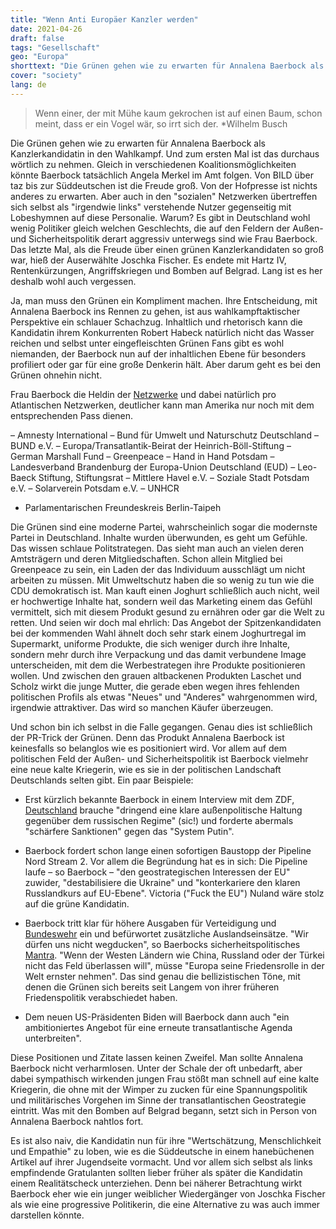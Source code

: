 ```yaml
---
title: "Wenn Anti Europäer Kanzler werden"
date: 2021-04-26
draft: false
tags: "Gesellschaft"
geo: "Europa"
shorttext: "Die Grünen gehen wie zu erwarten für Annalena Baerbock als Kanzlerkandidatin in den Wahlkampf."
cover: "society"
lang: de
---
```


> Wenn einer, der mit Mühe kaum gekrochen ist auf einen Baum, schon meint, dass er ein Vogel wär, so irrt sich der. *Wilhelm Busch

Die Grünen gehen wie zu erwarten für Annalena Baerbock als Kanzlerkandidatin in den Wahlkampf. Und zum ersten Mal ist das durchaus wörtlich zu nehmen. Gleich in verschiedenen Koalitionsmöglichkeiten könnte Baerbock tatsächlich Angela Merkel im Amt folgen. Von BILD über taz bis zur Süddeutschen ist die Freude groß. Von der Hofpresse ist nichts anderes zu erwarten. Aber auch in den "sozialen" Netzwerken übertreffen sich selbst als "irgendwie links" verstehende Nutzer gegenseitig mit Lobeshymnen auf diese Personalie. Warum? Es gibt in Deutschland wohl wenig Politiker gleich welchen Geschlechts, die auf den Feldern der Außen- und Sicherheitspolitik derart aggressiv unterwegs sind wie Frau Baerbock. Das letzte Mal, als die Freude über einen grünen Kanzlerkandidaten so groß war, hieß der Auserwählte Joschka Fischer. Es endete mit Hartz IV, Rentenkürzungen, Angriffskriegen und Bomben auf Belgrad. Lang ist es her deshalb wohl auch vergessen.

Ja, man muss den Grünen ein Kompliment machen. Ihre Entscheidung, mit Annalena Baerbock ins Rennen zu gehen, ist aus wahlkampftaktischer Perspektive ein schlauer Schachzug. Inhaltlich und rhetorisch kann die Kandidatin ihrem Konkurrenten Robert Habeck natürlich nicht das Wasser reichen und selbst unter eingefleischten Grünen Fans gibt es wohl niemanden, der Baerbock nun auf der inhaltlichen Ebene für besonders profiliert oder gar für eine große Denkerin hält. Aber darum geht es bei den Grünen ohnehin nicht.

Frau Baerbock die Heldin der [Netzwerke](https://annalena-baerbock.de/lebenslauf-und-fotos/ "Lebenslauf und Fotos") und dabei natürlich pro Atlantischen Netzwerken, deutlicher kann man Amerika nur noch mit dem entsprechenden Pass dienen.

  – Amnesty International
  – Bund für Umwelt und Naturschutz Deutschland – BUND e.V.
  – Europa/Transatlantik-Beirat der Heinrich-Böll-Stiftung
  – German Marshall Fund
  – Greenpeace
  – Hand in Hand Potsdam
  – Landesverband Brandenburg der Europa-Union Deutschland (EUD)
  – Leo-Baeck Stiftung, Stiftungsrat
  – Mittlere Havel e.V.
  – Soziale Stadt Potsdam e.V.
  – Solarverein Potsdam e.V.
  – UNHCR
  - Parlamentarischen Freundeskreis Berlin-Taipeh

Die Grünen sind eine moderne Partei, wahrscheinlich sogar die modernste Partei in Deutschland. Inhalte wurden überwunden, es geht um Gefühle. Das wissen schlaue Politstrategen. Das sieht man auch an vielen deren Amtsträgern und deren Mitgliedschaften. Schon allein Mitglied bei Greenpeace zu sein, ein Laden der das Individuum ausschlägt um nicht arbeiten zu müssen. Mit Umweltschutz haben die so wenig zu tun wie die CDU demokratisch ist. Man kauft einen Joghurt schließlich auch nicht, weil er hochwertige Inhalte hat, sondern weil das Marketing einem das Gefühl vermittelt, sich mit diesem Produkt gesund zu ernähren oder gar die Welt zu retten. Und seien wir doch mal ehrlich: Das Angebot der Spitzenkandidaten bei der kommenden Wahl ähnelt doch sehr stark einem Joghurtregal im Supermarkt, uniforme Produkte, die sich weniger durch ihre Inhalte, sondern mehr durch ihre Verpackung und das damit verbundene Image unterscheiden, mit dem die Werbestrategen ihre Produkte positionieren wollen. Und zwischen den grauen altbackenen Produkten Laschet und Scholz wirkt die junge Mutter, die gerade eben wegen ihres fehlenden politischen Profils als etwas "Neues" und "Anderes" wahrgenommen wird, irgendwie attraktiver. Das wird so manchen Käufer überzeugen.

Und schon bin ich selbst in die Falle gegangen. Genau dies ist schließlich der PR-Trick der Grünen. Denn das Produkt Annalena Baerbock ist keinesfalls so belanglos wie es positioniert wird. Vor allem auf dem politischen Feld der Außen- und Sicherheitspolitik ist Baerbock vielmehr eine neue kalte Kriegerin, wie es sie in der politischen Landschaft Deutschlands selten gibt. Ein paar Beispiele:

  - Erst kürzlich bekannte Baerbock in einem Interview mit dem ZDF, [Deutschland](https://www.zdf.de/nachrichten/wirtschaft/baerbock-nord-stream-2-russland-100.html "Pipeline nützt nur System Putin") brauche "dringend eine klare außenpolitische Haltung gegenüber dem russischen Regime" (sic!) und forderte abermals "schärfere Sanktionen" gegen das "System Putin".

  - Baerbock fordert schon lange einen sofortigen Baustopp der Pipeline Nord Stream 2. Vor allem die Begründung hat es in sich: Die Pipeline laufe – so Baerbock – "den geostrategischen Interessen der EU" zuwider, "destabilisiere die Ukraine" und "konterkariere den klaren Russlandkurs auf EU-Ebene". Victoria ("Fuck the EU") Nuland wäre stolz auf die grüne Kandidatin.

  - Baerbock tritt klar für höhere Ausgaben für Verteidigung und [Bundeswehr](https://www.tagesspiegel.de/politik/gruenen-chefin-fuer-europaeische-verteidigungspolitik-baerbock-will-die-bundeswehr-staerken/26670854.html "Baerbock will die Bundeswehr stärken") ein und befürwortet zusätzliche Auslandseinsätze. "Wir dürfen uns nicht wegducken", so Baerbocks sicherheitspolitisches [Mantra](https://www.sueddeutsche.de/politik/parteien-baerbock-zur-bundeswehr-wir-duerfen-uns-nicht-wegducken-dpa.urn-newsml-dpa-com-20090101-201130-99-512397 "Wir dürfen uns nicht wegducken"). "Wenn der Westen Ländern wie China, Russland oder der Türkei nicht das Feld überlassen will", müsse "Europa seine Friedensrolle in der Welt ernster nehmen". Das sind genau die bellizistischen Töne, mit denen die Grünen sich bereits seit Langem von ihrer früheren Friedenspolitik verabschiedet haben.

  - Dem neuen US-Präsidenten Biden will Baerbock dann auch "ein ambitioniertes Angebot für eine erneute transatlantische Agenda unterbreiten".

Diese Positionen und Zitate lassen keinen Zweifel. Man sollte Annalena Baerbock nicht verharmlosen. Unter der Schale der oft unbedarft, aber dabei sympathisch wirkenden jungen Frau stößt man schnell auf eine kalte Kriegerin, die ohne mit der Wimper zu zucken für eine Spannungspolitik und militärisches Vorgehen im Sinne der transatlantischen Geostrategie eintritt. Was mit den Bomben auf Belgrad begann, setzt sich in Person von Annalena Baerbock nahtlos fort.

Es ist also naiv, die Kandidatin nun für ihre "Wertschätzung, Menschlichkeit und Empathie" zu loben, wie es die Süddeutsche in einem hanebüchenen Artikel auf ihrer Jugendseite vormacht. Und vor allem sich selbst als links empfindende Gratulanten sollten lieber früher als später die Kandidatin einem Realitätscheck unterziehen. Denn bei näherer Betrachtung wirkt Baerbock eher wie ein junger weiblicher Wiedergänger von Joschka Fischer als wie eine progressive Politikerin, die eine Alternative zu was auch immer darstellen könnte.

